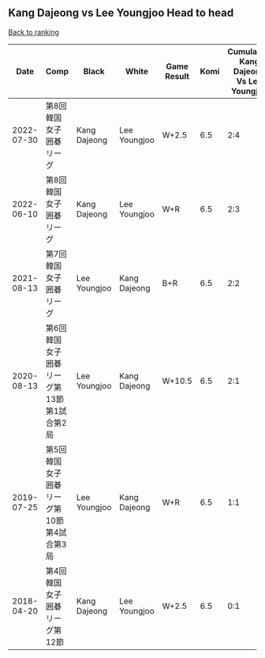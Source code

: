 ## Kang Dajeong vs Lee Youngjoo Head to head

[Back to ranking](../../index.md)




| **Date** | **Comp** | **Black** | **White** | **Game Result** | **Komi** | **Cumulative Kang Dajeong Vs Lee Youngjoo** | **Kang Dajeong Streak** | **Lee Youngjoo Streak** | 
| --- | --- | --- | --- | --- | --- | --- | --- | --- |
| 2022-07-30 | 第8回韓国女子囲碁リーグ | Kang Dajeong | Lee Youngjoo | W+2.5 | 6.5 | 2:4 | 0 | 3 | 
| 2022-06-10 | 第8回韓国女子囲碁リーグ | Kang Dajeong | Lee Youngjoo | W+R | 6.5 | 2:3 | 0 | 2 | 
| 2021-08-13 | 第7回韓国女子囲碁リーグ | Lee Youngjoo | Kang Dajeong | B+R | 6.5 | 2:2 | 0 | 1 | 
| 2020-08-13 | 第6回韓国女子囲碁リーグ第13節第1試合第2局 | Lee Youngjoo | Kang Dajeong | W+10.5 | 6.5 | 2:1 | 2 | 0 | 
| 2019-07-25 | 第5回韓国女子囲碁リーグ第10節第4試合第3局 | Lee Youngjoo | Kang Dajeong | W+R | 6.5 | 1:1 | 1 | 0 | 
| 2018-04-20 | 第4回韓国女子囲碁リーグ第12節 | Kang Dajeong | Lee Youngjoo | W+2.5 | 6.5 | 0:1 | 0 | 1 |




